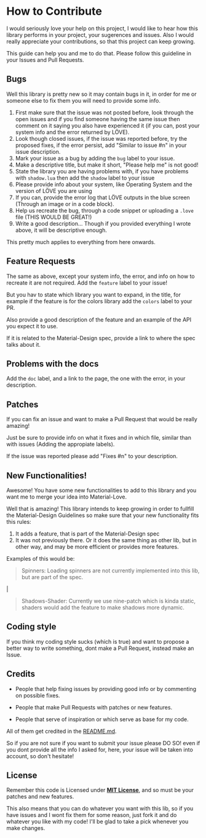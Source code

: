 # How to Contribute

I would seriously love your help on this project, I would like to hear how this library performs in your project, your sugerences and issues.
Also I would really appreciate your contributions, so that this project can keep growing.

This guide can help you and me to do that.
Please follow this guideline in your Issues and Pull Requests.

## Bugs

Well this library is pretty new so it may contain bugs in it, in order for me or someone else to fix them you will need to provide some info.

1. First make sure that the issue was not posted before, look through the open issues and if you find someone having the same issue then comment on it saying you also have experienced it (if you can, post your system info and the error returned by LÖVE).
2. Look though closed issues, if the issue was reported before, try the proposed fixes, if the error persist, add "Similar to issue #n" in your issue description.
3. Mark your issue as a bug by adding the `bug` label to your issue.
4. Make a descriptive title, but make it short, "Please help me" is not good!
5. State the library you are having problems with, if you have problems with `shadow.lua` then add the `shadow` label to your issue
6. Please provide info about your system, like Operating System and the version of LÖVE you are using
7. If you can, provide the error log that LÖVE outputs in the blue screen (Through an image or in a code block).
8. Help us recreate the bug, through a code snippet or uploading a `.love` file (THIS WOULD BE GREAT!)
9. Write a good description... Though if you provided everything I wrote above, it will be descriptive enough.

This pretty much applies to everything from here onwards.

## Feature Requests

The same as above, except your system info, the error, and info on how to recreate it are not required. Add the `feature` label to your issue!

But you hav to state which library you want to expand, in the title, for example if the feature is for the colors library add the `colors` label to your PR.

Also provide a good description of the feature and an example of the API you expect it to use.

If it is related to the Material-Design spec, provide a link to where the spec talks about it.

## Problems with the docs

Add the `doc` label, and a link to the page, the one with the error, in your description.

## Patches

If you can fix an issue and want to make a Pull Request that would be really amazing!

Just be sure to provide info on what it fixes and in which file, similar than with issues (Adding the appropiate labels).

If the issue was reported please add "Fixes #n" to your description.

## New Functionalities!

Awesome! You have some new functionalities to add to this library and you want me to merge your idea into Material-Love.

Well that is amazing! This library intends to keep growing in order to fullfill the Material-Design Guidelines so make sure that your new functionality fits this rules:

1. It adds a feature, that is part of the Material-Design spec
2. It was not previously there. Or it does the same thing as other lib, but in other way, and may be more efficient or provides more features.

Examples of this would be:

>Spinners: Loading spinners are not currently implemented into this lib, but are part of the spec.

|

>Shadows-Shader: Currently we use nine-patch which is kinda static, shaders would add the feature to make shadows more dynamic.

## Coding style

If you think my coding style sucks (which is true) and want to propose a better way to write something, dont make a Pull Request, instead make an Issue.

## Credits

* People that help fixing issues by providing good info or by commenting on possible fixes.

* People that make Pull Requests with patches or new features.

* People that serve of inspiration or which serve as base for my code.

All of them get credited in the [README.md](https://www.github.com/Positive07/material-love/tree/master/README.md).

So if you are not sure if you want to submit your issue please DO SO! even if you dont provide all the info I asked for, here, your issue will be taken into account, so don't hesitate!

## License

Remember this code is Licensed under **[MIT License](https://www.github.com/Positive07/material-love/tree/master/LICENSE)**, and so must be your patches and new features.

This also means that you can do whatever you want with this lib, so if you have issues and I wont fix them for some reason, just fork it and do whatever you like with my code! I'll be glad to take a pick whenever you make changes.
